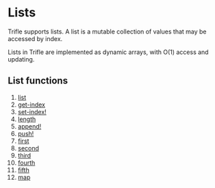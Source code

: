 # Lists

Trifle supports lists. A list is a mutable collection of values that may be
accessed by index.

Lists in Trifle are implemented as dynamic arrays, with O(1) access
and updating.

## List functions

1. [list](Lists-List.md)
2. [get-index](Lists-GetIndex.md)
3. [set-index!](Lists-SetIndex.md)
4. [length](Sequences-Length.md)
5. [append!](Lists-Append.md)
6. [push!](Lists-Push.md)
7. [first](Lists-First.md)
8. [second](Lists-Second.md)
9. [third](Lists-Third.md)
10. [fourth](Lists-Fourth.md)
11. [fifth](Lists-Fifth.md)
12. [map](Lists-Map.md)
